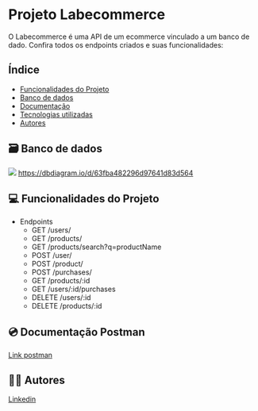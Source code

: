 # Projeto Labecommerce

O Labecommerce é uma API de um ecommerce vinculado a um banco de dado. Confira todos os endpoints criados e suas funcionalidades: 

## Índice

- <a href="#-funcionalidades-do-projeto">Funcionalidades do Projeto</a>
- <a href="#%EF%B8%8F-banco-de-dados">Banco de dados</a>
- <a href="#-documentação-postman">Documentação</a>
- <a href="#-tecnologias-utilizadas">Tecnologias utilizadas</a>
- <a href="#-autores">Autores</a>

## 🗃️ Banco de dados

![](https://user-images.githubusercontent.com/29845719/214396608-ddcfd097-e615-44f9-acbe-f815f9abb83f.png)
https://dbdiagram.io/d/63fba482296d97641d83d564


## 💻 Funcionalidades do Projeto
- Endpoints
  + GET /users/ 
  + GET /products/ 
  + GET /products/search?q=productName 
  + POST /user/
  + POST /product/ 
  + POST /purchases/
  + GET /products/:id 
  + GET /users/:id/purchases
  + DELETE /users/:id 
  + DELETE /products/:id


## 💿 Documentação Postman

[Link postman](https://documenter.getpostman.com/view/24461088/2s8ZDU6QLr)


## 👩‍💻 Autores

[Linkedin](https://www.linkedin.com/ingiovana-ferreira-tiburtino-475486216/)
